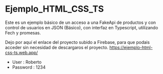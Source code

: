 # Ejemplo_HTML_CSS_TS

Este es un ejemplo básico de un acceso a una FakeApi de productos y con control de usuarios en JSON (Básico), con interfaz en Typescript, utilizando Fech y promesas.

Dejo por aquí el enlace del proyecto subido a Firebase, para que podais acceder sin necesidad de descargaros el proyecto.
https://ejemplo-html-css-ts.web.app/

- User : Roberto
- Password : 1234
